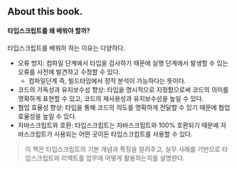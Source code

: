 ## About this book.

#### 타입스크립트를 왜 배워야 할까?

타입스크립트를 배워하 하는 이유는 다양하다.

- 오류 방지: 컴파일 단계에서 타입을 검사하기 때문에 실행 단계에서 발생할 수 있는 오류를 사전에 발견하고 수정할 수 있다.
  - 컴파일단계 즉, 빌드타임에서 정적 분석이 가능하다는 뜻이다.
- 코드의 가독성과 유지보수성 향상: 타입을 명시적으로 지정함으로써 코드의 의미를 명확하게 표현할 수 있고, 코드의 재사용성과 유지보수성을 높일 수 있다.
- 협업 효율성 향상: 타입을 통해 코드의 의도를 명확하게 전달할 수 있기 때문에 협업 효율성을 높일 수 있다.
- 자바스크립트와 호환: 타입스크립트는 자바스크립트와 100% 호환되기 때문에 자바스크립트가 사용되는 어떤 곳이든 타입스크립트를 사용할 수 있다.

> 이 책은 타입스크립트의 기본 개념과 특징을 알려주고, 실무 사례를 기반으로 타입스크립트와 리액트를 업무에 어떻게 활용하는지를 설명한다.

